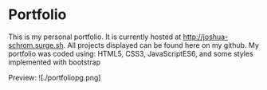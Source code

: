 # Portfolio

This is my personal portfolio.  It is currently hosted at http://joshua-schrom.surge.sh.
All projects displayed can be found here on my github.
My portfolio was coded using: HTML5, CSS3, JavaScriptES6, and some styles implemented with bootstrap

Preview:
![./portfoliopg.png]
